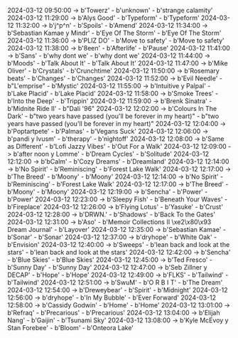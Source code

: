 2024-03-12 09:50:00 -> b'Towerz' - b'unknown' - b'strange calamity'
2024-03-12 11:29:00 -> b'Alys Good' - b'Typeform' - b'Typeform'
2024-03-12 11:32:00 -> b'j^p^n' - b'Spoils' - b'Amend'
2024-03-12 11:34:00 -> b'Sebastian Kamae y Mindr' - b'Eye Of The Storm' - b'Eye Of The Storm'
2024-03-12 11:36:00 -> b'PLIZ DO' - b'Move to safety' - b'Move to safety'
2024-03-12 11:38:00 -> b'8een' - b'Afterlife' - b'Pause'
2024-03-12 11:41:00 -> b'Sans' - b'why dont we' - b'why dont we'
2024-03-12 11:44:00 -> b'Moods' - b'Talk About It' - b'Talk About It'
2024-03-12 11:47:00 -> b'Mike Oliver' - b'Crystals' - b'Crunchtime'
2024-03-12 11:50:00 -> b'Rosemary beats' - b'Changes' - b'Changes'
2024-03-12 11:52:00 -> b'Evil Needle' - b"L'emprise" - b'Mystic'
2024-03-12 11:55:00 -> b'Intuitive y Palpal' - b'Lake Placid' - b'Lake Placid'
2024-03-12 11:58:00 -> b'Smoke Trees' - b'Into the Deep' - b'Trippin'
2024-03-12 11:59:00 -> b'Brenk Sinatra' - b'Midnite Ride II' - b"Dali '96"
2024-03-12 12:02:00 -> b'Colours In The Dark' - b"two years have passed (you'll be forever in my heart)" - b"two years have passed (you'll be forever in my heart)"
2024-03-12 12:04:00 -> b'Poptartpete' - b'Palmas' - b'Vegans Suck'
2024-03-12 12:06:00 -> b'pandi y lvusm' - b'therapy' - b'nightoff'
2024-03-12 12:08:00 -> b'Same as Different' - b'Lofi Jazzy Vibes' - b'Out For a Walk'
2024-03-12 12:09:00 -> b'after noon y Lomme' - b'Dream Cycles' - b'Solitude'
2024-03-12 12:12:00 -> b'bCalm' - b'Cozy Dreams' - b'Dreamland'
2024-03-12 12:14:00 -> b'No Spirit' - b'Reminiscing' - b'Forest Lake Walk'
2024-03-12 12:17:00 -> b'The Breed' - b'Moony' - b'Moony'
2024-03-12 12:14:00 -> b'No Spirit' - b'Reminiscing' - b'Forest Lake Walk'
2024-03-12 12:17:00 -> b'The Breed' - b'Moony' - b'Moony'
2024-03-12 12:19:00 -> b'Sencha' - b'Power' - b'Power'
2024-03-12 12:23:00 -> b'Sleepy Fish' - b'Beneath Your Waves' - b'Fireplace'
2024-03-12 12:26:00 -> b'Flying Lotus' - b'Yasuke' - b'Crust'
2024-03-12 12:28:00 -> b'DRWN.' - b'Shadows' - b'Back To the Gates'
2024-03-12 12:31:00 -> b'Aso' - b'Memoir Collections II \xe2\x80\x93 Dream Journal' - b'Layover'
2024-03-12 12:35:00 -> b'Sebastian Kamae' - b'Sonar' - b'Sonar'
2024-03-12 12:37:00 -> b'dryhope' - b'White Oak' - b'Envision'
2024-03-12 12:40:00 -> b'Sweeps' - b'lean back and look at the stars' - b'lean back and look at the stars'
2024-03-12 12:42:00 -> b'Sencha' - b'Blue Skies' - b'Blue Skies'
2024-03-12 12:45:00 -> b'Ted Fresco' - b'Sunny Day' - b'Sunny Day'
2024-03-12 12:47:00 -> b'Seb Zillner y DECAP' - b'Hope' - b'Hope'
2024-03-12 12:49:00 -> b'FLKS' - b'Tailwind' - b'Tailwind'
2024-03-12 12:51:00 -> b'SwuM' - b'O R B I T' - b'The Dream'
2024-03-12 12:54:00 -> b'Dreweybear' - b'Spirit' - b'Midnight'
2024-03-12 12:56:00 -> b'dryhope' - b'In My Bubble' - b'Ever Forward'
2024-03-12 12:58:00 -> b'Cassidy Godwin' - b'Home' - b'Home'
2024-03-12 13:01:00 -> b'Refraq' - b'Precarious' - b'Precarious'
2024-03-12 13:04:00 -> b'Elijah Nang' - b'Gaijin' - b'Tsunami Sky'
2024-03-12 13:08:00 -> b'Kyle McEvoy y Stan Forebee' - b'Bloom' - b'Onteora Lake'
